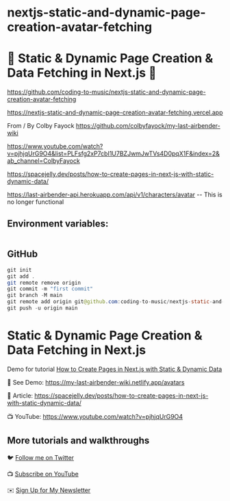 # nextjs-static-and-dynamic-page-creation-avatar-fetching

# 🚀 Static & Dynamic Page Creation & Data Fetching in Next.js 🚀

https://github.com/coding-to-music/nextjs-static-and-dynamic-page-creation-avatar-fetching

https://nextjs-static-and-dynamic-page-creation-avatar-fetching.vercel.app

From / By Colby Fayock https://github.com/colbyfayock/my-last-airbender-wiki

https://www.youtube.com/watch?v=pjhjqUrG9O4&list=PLFsfg2xP7cbI1U7BZJwmJwTVs4D0pqX1F&index=2&ab_channel=ColbyFayock

https://spacejelly.dev/posts/how-to-create-pages-in-next-js-with-static-dynamic-data/

https://last-airbender-api.herokuapp.com/api/v1/characters/avatar -- This is no longer functional

<!-- <div style="text-align:center;">
  <img src="/images/chakra.jpg" alt="Image" />
  <p><em>Chakra Component Library with Next.js</em></p>
</div> -->

## Environment variables:

```java

```

## GitHub

```java
git init
git add .
git remote remove origin
git commit -m "first commit"
git branch -M main
git remote add origin git@github.com:coding-to-music/nextjs-static-and-dynamic-page-creation-avatar-fetching.git
git push -u origin main
```

# Static & Dynamic Page Creation & Data Fetching in Next.js

Demo for tutorial [How to Create Pages in Next.js with Static & Dynamic Data](https://www.youtube.com/watch?v=pjhjqUrG9O4)

🚀 See Demo: https://my-last-airbender-wiki.netlify.app/avatars

📝 Article: https://spacejelly.dev/posts/how-to-create-pages-in-next-js-with-static-dynamic-data/

📺 YouTube: https://www.youtube.com/watch?v=pjhjqUrG9O4

## More tutorials and walkthroughs

🐦 [Follow me on Twitter](https://twitter.com/colbyfayock)

📺 [Subscribe on YouTube](https://www.youtube.com/colbyfayock)

✉️ [Sign Up for My Newsletter](https://colbyfayock.com/newsletter)
